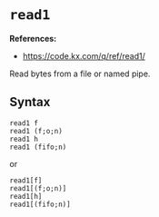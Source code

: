 # `read1`

**References:**
- https://code.kx.com/q/ref/read1/

Read bytes from a file or named pipe.


## Syntax

~~~~
read1 f       
read1 (f;o;n) 
read1 h       
read1 (fifo;n)
~~~~

or 

~~~~
read1[f]
read1[(f;o;n)]
read1[h]
read1[(fifo;n)]
~~~~

